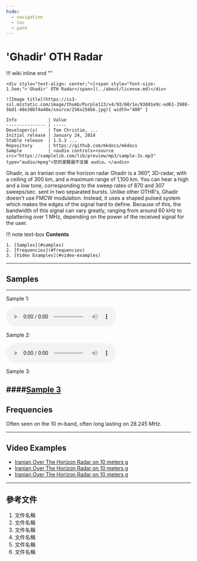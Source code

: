```yaml
---
hide:
  - navigation
  - toc
  - path
---
```


# **'Ghadir' OTH Radar**

!!! wiki inline end ""

    <div style="text-align: center;">[<span style="font-size: 1.5em;">'Ghadir' OTH Radar</span>](../about/license.md)</div>

    ![Image title](https://is3-ssl.mzstatic.com/image/thumb/Purple113/v4/93/60/1e/93601e9c-ed61-3988-5bd1-48e38bf4a40e/source/256x256bb.jpg){ width="400" }

    Info            | Value
    --------------- | -----
    Developer(s)    | Tom Christie, ...
    Initial release | January 24, 2014
    Stable release  | 1.5.3 ...
    Repository      | https://github.com/mkdocs/mkdocs
    Sample          | <audio controls><source src="https://samplelib.com/lib/preview/mp3/sample-3s.mp3" type="audio/mpeg">您的瀏覽器不支援 audio。</audio>
 

Ghadir, is an Iranian over the horizon radar Ghadir is a 360°, 3D-radar, with a ceiling of 300 km, and a maximum range of 1,100 km. You can hear a high and a low tone, corresponding to the sweep rates of 870 and 307 sweeps/sec. sent in two separated bursts.
Unlike other OTHR's, Ghadir doesn't use FMCW modulation. Instead, it uses a shaped pulsed system which makes the edges of the signal hard to define. Because of this, the bandwidth of this signal can vary greatly, ranging from around 60 kHz to splattering over 1 MHz, depending on the power of the received signal for the user.

!!! note text-box
    **Contents**

    1. [Samples](#samples)
    2. [Frequencies](#frequencies)
    3. [Video Examples](#video-examples)


---

## Samples
---

Sample 1:

<audio controls>
  <source src="https://samplelib.com/lib/preview/mp3/sample-3s.mp3" type="audio/mpeg">
  您的瀏覽器不支援 audio。
</audio>

Sample 2:

<audio controls>
  <source src="https://samplelib.com/lib/preview/mp3/sample-3s.mp3" type="audio/mpeg">
  您的瀏覽器不支援 audio。
</audio>

Sample 3:

####[Sample 3](../about/license.md) 
---

## Frequencies

Often seen on the 10 m-band, often long lasting on 28.245 MHz.

---

## Video Examples

- [Iranian Over The Horizon Radar on 10 meters g](../about/license.md) 
- [Iranian Over The Horizon Radar on 10 meters g](../about/license.md) 
- [Iranian Over The Horizon Radar on 10 meters g](../about/license.md) 

---

## 參考文件

1. 文件名稱
2. 文件名稱
3. 文件名稱
4. 文件名稱
5. 文件名稱
6. 文件名稱